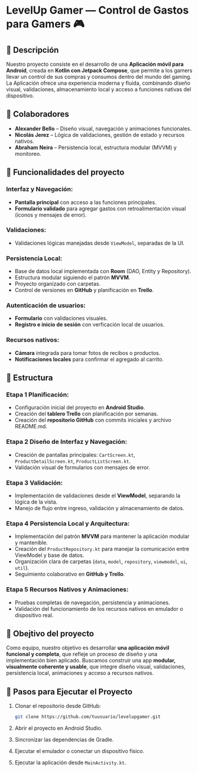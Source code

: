 # LevelUp Gamer — Control de Gastos para Gamers 🎮

## 📱 Descripción

Nuestro proyecto consiste en el desarrollo de una **Aplicación móvil para Android**, creada en **Kotlin con Jetpack Compose**, que permite a los gamers llevar un control de sus compras y consumos dentro del mundo del gaming. La Aplicación ofrece una experiencia moderna y fluida, combinando diseño visual, validaciones, almacenamiento local y acceso a funciones nativas del dispositivo.

## 📱 Colaboradores 

- **Alexander Bello** – Diseño visual, navegación y animaciones funcionales.  
- **Nicolás Jerez** – Lógica de validaciones, gestión de estado y recursos nativos.  
- **Abraham Neira** – Persistencia local, estructura modular (MVVM) y monitoreo.

## 📱 Funcionalidades del proyecto

### Interfaz y Navegación:
- **Pantalla principal** con acceso a las funciones principales.  
- **Formulario validado** para agregar gastos con retroalimentación visual (íconos y mensajes de error).  

### Validaciones:
- Validaciones lógicas manejadas desde `ViewModel`, separadas de la UI.

### Persistencia Local:
- Base de datos local implementada con **Room** (DAO, Entity y Repository).  
- Estructura modular siguiendo el patrón **MVVM**.  
- Proyecto organizado con carpetas.
- Control de versiones en **GitHub** y planificación en **Trello**.

### Autenticación de usuarios:
- **Formulario** con validaciones visuales.
- **Registro e inicio de sesión** con verficación local de usuarios.

### Recursos nativos:
- **Cámara** integrada para tomar fotos de recibos o productos.
- **Notificaciones locales** para confirmar el agregado al carrito.

## 📱 Estructura 

### Etapa 1 Planificación:
- Configuración inicial del proyecto en **Android Studio**.
- Creación del **tablero Trello** con planificación por semanas. 
- Creación del **repositorio GitHub** con commits iniciales y archivo README.md.

### Etapa 2 Diseño de Interfaz y Navegación:
- Creación de pantallas principales: `CartScreen.kt`, `ProductDetailScreen.kt`, `ProductListScreen.kt`.
- Validación visual de formularios con mensajes de error.  

### Etapa 3 Validación: 
- Implementación de validaciones desde el **ViewModel**, separando la lógica de la vista.
- Manejo de flujo entre ingreso, validación y almacenamiento de datos.

### Etapa 4 Persistencia Local y Arquitectura:
- Implementación del patrón **MVVM** para mantener la aplicación modular y mantenible.  
- Creación del `ProductRepository.kt` para manejar la comunicación entre ViewModel y base de datos.  
- Organización clara de carpetas (`data`, `model`, `repository`, `viewmodel`, `ui`, `util`).  
- Seguimiento colaborativo en **GitHub y Trello**.

### Etapa 5 Recursos Nativos y Animaciones:
- Pruebas completas de navegación, persistencia y animaciones.  
- Validación del funcionamiento de los recursos nativos en emulador o dispositivo real.

## 📱 Obejtivo del proyecto

Como equipo, nuestro objetivo es desarrollar **una aplicación móvil funcional y completa**, que refleje un proceso de diseño y una implementación bien aplicado. 
Buscamos construir una app **modular, visualmente coherente y usable**, que integre diseño visual, validaciones, persistencia local, animaciones y acceso a recursos nativos.

## 📱 Pasos para Ejecutar el Proyecto

1. Clonar el repositorio desde GitHub:  
   ```bash
   git clone https://github.com/tuusuario/levelupgamer.git
   
2. Abrir el proyecto en Android Studio.

3. Sincronizar las dependencias de Gradle.

4. Ejecutar el emulador o conectar un dispositivo físico.

5. Ejecutar la aplicación desde `MainActivity.kt`.
